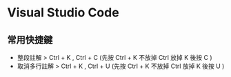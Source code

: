 # Visual Studio Code

## 常用快捷鍵
* 整段註解 > Ctrl + K , Ctrl + C (先按 Ctrl + K 不放掉 Ctrl 放掉 K 後按 C )
* 取消多行註解 > Ctrl + K , Ctrl + U (先按 Ctrl + K 不放掉 Ctrl 放掉 K 後按 U )